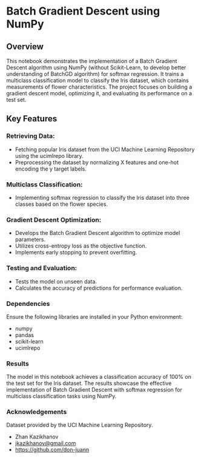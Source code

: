 # Batch Gradient Descent using NumPy

## Overview
This notebook demonstrates the implementation of a Batch Gradient Descent algorithm using NumPy (without Scikit-Learn, to develop better understanding of BatchGD algorithm) for softmax regression. It trains a multiclass classification model to classify the Iris dataset, which contains measurements of flower characteristics. The project focuses on building a gradient descent model, optimizing it, and evaluating its performance on a test set.

## Key Features
### Retrieving Data:
- Fetching popular Iris dataset from the UCI Machine Learning Repository using the ucimlrepo library.
- Preprocessing the dataset by normalizing X features and one-hot encoding the y target labels.

### Multiclass Classification:
- Implementing softmax regression to classify the Iris dataset into three classes based on the flower species.

### Gradient Descent Optimization:
- Develops the Batch Gradient Descent algorithm to optimize model parameters.
- Utilizes cross-entropy loss as the objective function.
- Implements early stopping to prevent overfitting.

### Testing and Evaluation:
- Tests the model on unseen data.
- Calculates the accuracy of predictions for performance evaluation.

### Dependencies
Ensure the following libraries are installed in your Python environment:
- numpy
- pandas
- scikit-learn
- ucimlrepo

### Results

The model in this notebook achieves a classification accuracy of 100% on the test set for the Iris dataset. The results showcase the effective implementation of Batch Gradient Descent with softmax regression for multiclass classification tasks using NumPy.

### Acknowledgements
Dataset provided by the UCI Machine Learning Repository.
- Zhan Kazikhanov
- jkazikhanov@gmail.com
- https://github.com/don-juann
